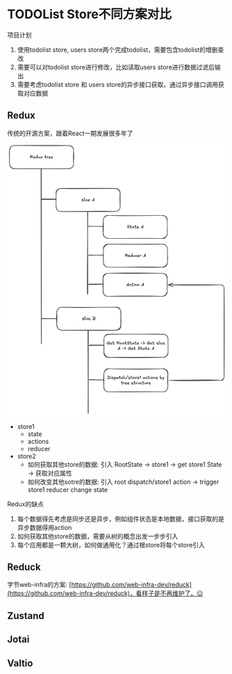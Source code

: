 # TODOList Store不同方案对比

项目计划
1. 使用todolist store, users store两个完成todolist，需要包含todolist的增删查改
2. 需要可以对todolist store进行修改，比如读取users store进行数据过滤后输出
3. 需要考虑todolist store 和 users store的异步接口获取，通过异步接口调用获取对应数据


## Redux
传统的开源方案，跟着React一期发展很多年了

![](./excalidraw/redux.png)

- store1
  - state
  - actions
  - reducer
- store2
  - 如何获取其他store的数据: 引入 RootState -> store1 -> get store1 State -> 获取对应属性
  - 如何改变其他sotre的数据: 引入 root dispatch/store1 action -> trigger store1 reducer change state

Redux的缺点
1. 每个数据得先考虑是同步还是异步，例如组件状态是本地数据，接口获取的是异步数据得用action
2. 如何获取其他store的数据，需要从树的概念出发一步步引入
3. 每个应用都是一颗大树，如何做通用化？通过根store将每个store引入

## Reduck
字节web-infra的方案: [https://github.com/web-infra-dev/reduck](https://github.com/web-infra-dev/reduck)，看样子是不再维护了。😑




## Zustand


## Jotai

## Valtio